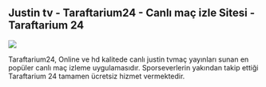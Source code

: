 ## Justin tv - Taraftarium24 - Canlı maç izle Sitesi - Taraftarium 24

<a href="https://www.bjjsgc.com/"><img src="https://media2.giphy.com/media/v1.Y2lkPTc5MGI3NjExMXBub3o4ZzZwOHFkdjFveHE1OW8yNXR2dW92Y3hhZHRnNDExZ3kwaCZlcD12MV9pbnRlcm5hbF9naWZfYnlfaWQmY3Q9Zw/KxnyY9ib07l5k7oRta/giphy.gif"></a>

Taraftarium24, Online ve hd kalitede canlı justin tvmaç yayınları sunan en popüler canlı maç izleme uygulamasıdır. Sporseverlerin yakından takip ettiği Taraftarium 24 tamamen ücretsiz hizmet vermektedir.
